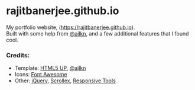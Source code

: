 # rajitbanerjee.github.io

My portfolio website, (https://rajitbanerjee.github.io).  
Built with some help from [@ajlkn](https://github.com/ajlkn), and a few additional features that I found cool.

### Credits:

- Template: [HTML5 UP](html5up.net), [@ajlkn](https://github.com/ajlkn)
- Icons: [Font Awesome](fontawesome.io)
- Other: [jQuery](jquery.com), [Scrollex](github.com/ajlkn/jquery.scrollex), [Responsive Tools](github.com/ajlkn/responsive-tools)
